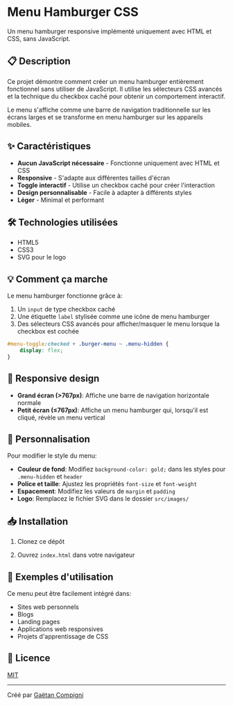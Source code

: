 # Menu Hamburger CSS

Un menu hamburger responsive implémenté uniquement avec HTML et CSS, sans JavaScript.

## 📋 Description

Ce projet démontre comment créer un menu hamburger entièrement fonctionnel sans utiliser de JavaScript. Il utilise les sélecteurs CSS avancés et la technique du checkbox caché pour obtenir un comportement interactif.

Le menu s'affiche comme une barre de navigation traditionnelle sur les écrans larges et se transforme en menu hamburger sur les appareils mobiles.


## ✨ Caractéristiques

- **Aucun JavaScript nécessaire** - Fonctionne uniquement avec HTML et CSS
- **Responsive** - S'adapte aux différentes tailles d'écran
- **Toggle interactif** - Utilise un checkbox caché pour créer l'interaction
- **Design personnalisable** - Facile à adapter à différents styles
- **Léger** - Minimal et performant

## 🛠️ Technologies utilisées

- HTML5
- CSS3
- SVG pour le logo

## 💡 Comment ça marche

Le menu hamburger fonctionne grâce à:

1. Un `input` de type checkbox caché
2. Une étiquette `label` stylisée comme une icône de menu hamburger
3. Des sélecteurs CSS avancés pour afficher/masquer le menu lorsque la checkbox est cochée

```css
#menu-toggle:checked + .burger-menu ~ .menu-hidden {
    display: flex;
}
```

## 📱 Responsive design

- **Grand écran (>767px)**: Affiche une barre de navigation horizontale normale
- **Petit écran (≤767px)**: Affiche un menu hamburger qui, lorsqu'il est cliqué, révèle un menu vertical

## 🎨 Personnalisation

Pour modifier le style du menu:

- **Couleur de fond**: Modifiez `background-color: gold;` dans les styles pour `.menu-hidden` et `header`
- **Police et taille**: Ajustez les propriétés `font-size` et `font-weight` 
- **Espacement**: Modifiez les valeurs de `margin` et `padding`
- **Logo**: Remplacez le fichier SVG dans le dossier `src/images/`

## 📥 Installation

1. Clonez ce dépôt


2. Ouvrez `index.html` dans votre navigateur


## 🚀 Exemples d'utilisation

Ce menu peut être facilement intégré dans:
- Sites web personnels
- Blogs
- Landing pages
- Applications web responsives
- Projets d'apprentissage de CSS

## 📝 Licence

[MIT](https://choosealicense.com/licenses/mit/)


---

Créé par [Gaëtan Compigni](https://github.com/techmefr)
